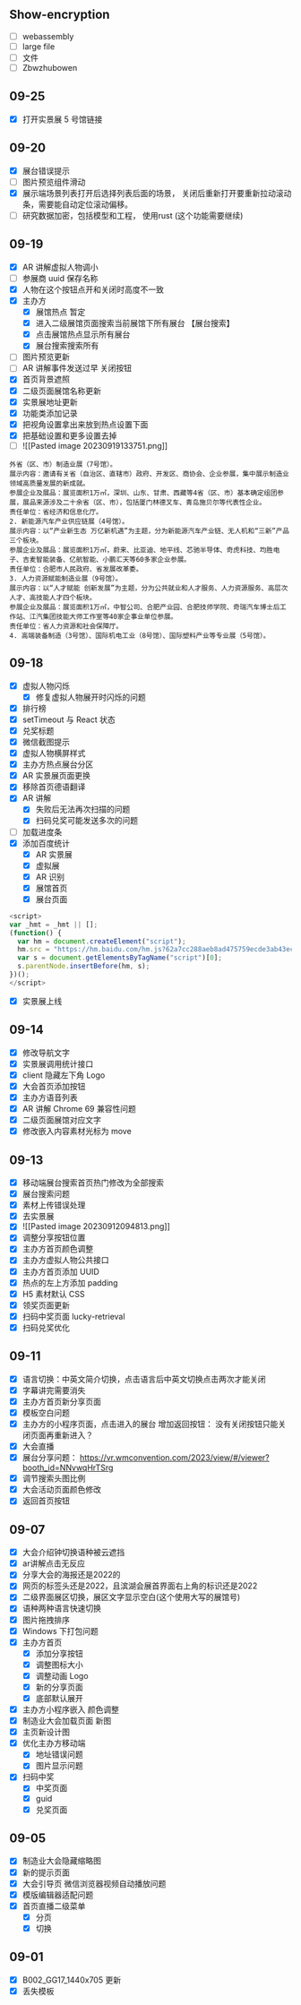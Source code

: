 ## Show-encryption

- [ ] webassembly
- [ ] large file
- [ ] 文件
- [ ] Zbwzhubowen

## 09-25

- [x] 打开实景展 5 号馆链接
## 09-20

- [x] 展台错误提示
- [ ] 图片预览组件滑动
- [x] 展示端场景列表打开后选择列表后面的场景， 关闭后重新打开要重新拉动滚动条，需要能自动定位滚动偏移。  
- [ ] 研究数据加密，包括模型和工程， 使用rust (这个功能需要继续)
## 09-19

- [x] AR 讲解虚拟人物调小
- [ ] 参展商 uuid 保存名称
- [x] 人物在这个按钮点开和关闭时高度不一致
- [x] 主办方
	- [x] 展馆热点 暂定
	- [x] 进入二级展馆页面搜索当前展馆下所有展台 【展台搜索】
	- [x] 点击展馆热点显示所有展台
	- [x] 展台搜索搜索所有
- [ ] 图片预览更新
- [ ] AR 讲解事件发送过早 关闭按钮
- [x] 首页背景遮照
- [x] 二级页面展馆名称更新
- [x] 实景展地址更新
- [x] 功能类添加记录
- [x] 把视角设置拿出来放到热点设置下面  
- [x] 把基础设置和更多设置去掉
- [ ] ![[Pasted image 20230919133751.png]]

```
外省（区、市）制造业展（7号馆）。
展示内容：邀请有关省（自治区、直辖市）政府、开发区、商协会、企业参展，集中展示制造业领域高质量发展的新成就。
参展企业及展品：展览面积1万㎡，深圳、山东、甘肃、西藏等4省（区、市）基本确定组团参展，展品来源涉及二十余省（区、市），包括厦门林德叉车、青岛施贝尔等代表性企业。
责任单位：省经济和信息化厅。
2. 新能源汽车产业供应链展（4号馆）。
展示内容：以“产业新生态 万亿新机遇”为主题，分为新能源汽车产业链、无人机和“三新”产品三个板块。
参展企业及展品：展览面积1万㎡，蔚来、比亚迪、地平线、芯驰半导体、奇虎科技、均胜电子、吉麦智能装备、亿航智能、小鹏汇天等60多家企业参展。
责任单位：合肥市人民政府、省发展改革委。
3. 人力资源赋能制造业展（9号馆）。
展示内容：以“人才赋能 创新发展”为主题，分为公共就业和人才服务、人力资源服务、高层次人才、高技能人才四个板块。
参展企业及展品：展览面积1万㎡，中智公司、合肥产业园、合肥技师学院、奇瑞汽车博士后工作站、江汽集团技能大师工作室等40家企事业单位参展。
责任单位：省人力资源和社会保障厅。
4. 高端装备制造（3号馆）、国际机电工业（8号馆）、国际塑料产业等专业展（5号馆）。
```
## 09-18

- [x] 虚拟人物闪烁
	- [x] 修复虚拟人物展开时闪烁的问题
- [x] 排行榜
- [x] setTimeout 与 React 状态
- [x] 兑奖标题
- [x] 微信截图提示
- [x] 虚拟人物横屏样式
- [x] 主办方热点展台分区
- [x] AR 实景展页面更换
- [x] 移除首页德语翻译
- [x] AR 讲解
	- [x] 失败后无法再次扫描的问题
	- [x] 扫码兑奖可能发送多次的问题
- [ ] 加载进度条
- [x] 添加百度统计
	- [x] AR 实景展
	- [x] 虚拟展
	- [x] AR 识别
	- [x] 展馆首页
	- [x] 展台页面
```js      
<script>
var _hmt = _hmt || [];
(function() {
  var hm = document.createElement("script");
  hm.src = "https://hm.baidu.com/hm.js?62a7cc288aeb8ad475759ecde3ab43ec";
  var s = document.getElementsByTagName("script")[0]; 
  s.parentNode.insertBefore(hm, s);
})();
</script>
```
- [x] 实景展上线
## 09-14

- [x] 修改导航文字
- [x] 实景展调用统计接口
- [x] client 隐藏左下角 Logo
- [x] 大会首页添加按钮
- [x] 主办方语音列表
- [x] AR 讲解 Chrome 69 兼容性问题
- [x] 二级页面展馆对应文字
- [x] 修改嵌入内容素材光标为 move
## 09-13

- [x] 移动端展台搜索首页热门修改为全部搜索
- [x] 展台搜索问题
- [x] 素材上传错误处理
- [x] 去实景展
- [x] ![[Pasted image 20230912094813.png]]
- [x] 调整分享按钮位置
- [x] 主办方首页颜色调整
- [x] 主办方虚拟人物公共接口
- [x] 主办方首页添加 UUID
- [x] 热点的左上方添加 padding
- [x] H5 素材默认 CSS
- [x] 领奖页面更新
- [x] 扫码中奖页面 lucky-retrieval
- [x] 扫码兑奖优化
## 09-11

- [x] 语言切换：中英文简介切换，点击语言后中英文切换点击两次才能关闭  
- [x] 字幕讲完需要消失
- [x] 主办方首页新分享页面
- [x] 模板空白问题
- [x] 主办方的小程序页面，点击进入的展台 增加返回按钮： 没有关闭按钮只能关闭页面再重新进入？
- [x] 大会直播
- [x] 展台分享问题： https://vr.wmconvention.com/2023/view/#/viewer?booth_id=NNvwqHrTSrg
- [x] 调节搜索头图比例
- [x] 大会活动页面颜色修改
- [x] 返回首页按钮
## 09-07

- [x] 大会介绍钟切换语种被云遮挡
- [x] ar讲解点击无反应
- [x] 分享大会的海报还是2022的
- [x] 网页的标签头还是2022，且滨湖会展首界面右上角的标识还是2022
- [x] 二级界面展区切换，展区文字显示空白(这个使用大写的展馆号)
- [x] 语种两种语言快速切换
- [x] 图片拖拽排序
- [x] Windows 下打包问题
- [x] 主办方首页
	- [x] 添加分享按钮
	- [x] 调整图标大小
	- [x] 调整动画 Logo
	- [x] 新的分享页面
	- [x] 底部默认展开
- [x] 主办方小程序嵌入 颜色调整
- [x] 制造业大会加载页面 新图
- [x] 主页新设计图
- [x] 优化主办方移动端
	- [x] 地址错误问题
	- [x] 图片显示问题
- [x] 扫码中奖
	- [x] 中奖页面
	- [x] guid
	- [x] 兑奖页面
## 09-05

- [x] 制造业大会隐藏缩略图
- [x] 新的提示页面
- [x] 大会引导页 微信浏览器视频自动播放问题
- [x] 模版编辑器适配问题
- [x] 首页直播二级菜单
	- [x] 分页
	- [x] 切换
## 09-01

- [x] B002_GG17_1440x705 更新
- [x] 丢失模板